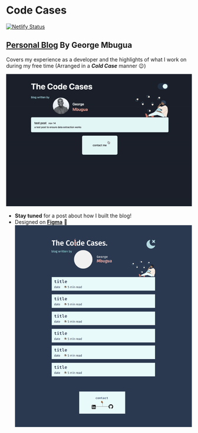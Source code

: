 # Code Cases
[![Netlify Status](https://api.netlify.com/api/v1/badges/28de4f9e-47c6-4c7c-9c60-0b8b05f9d547/deploy-status)](https://code-cases.netlify.app/deploys)

## [Personal Blog](https://code-cases.netlify.app/) By George Mbugua
Covers my experience as a developer and the highlights of what I work on during my free time (Arranged in a ***Cold Case*** manner :wink:)

![Blog Demo](./assets/doc/demo.gif)

*  **Stay tuned** for a post about how I built the blog!
* Designed on **[Figma](https://www.figma.com/community/explore)** :triumph:
![Blog Preview](./assets/doc/blog-preview.png)
